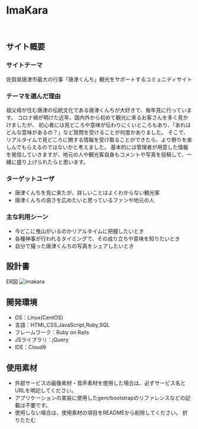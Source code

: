 # ImaKara
​
## サイト概要
### サイトテーマ
佐賀県唐津市最大の行事「唐津くんち」観光をサポートするコミュニティサイト
​
### テーマを選んだ理由
祖父母が住む唐津の伝統文化である唐津くんちが大好きで、毎年見に行っています。
コロナ禍が明けた近年、国内外から初めて観光に来るお客さんを多く見かけましたが、
初心者には見どころや意味が伝わりにくいところもあり、「あれはどんな意味があるの？」など質問を受けることが何度かありました。
そこで、リアルタイムで見どころに関する情報を受け取ることができたら、より祭りを楽しんでもらえるのではないかと考えました。
基本的には管理者が用意した情報を発信していきますが、地元の人や観光客自身もコメントや写真を投稿して、一緒に盛り上げられたらと思います。
​
### ターゲットユーザ
- 唐津くんちを見に来たが、詳しいことはよくわからない観光客
- 唐津くんちの良さを広めたいと思っているファンや地元の人
​
### 主な利用シーン
- 今どこに曳山がいるのかリアルタイムに把握したいとき
- 各種神事が行われるタイミングで、その成り立ちや意味を知りたいとき
- 自分で撮った唐津くんちの写真をシェアしたいとき
​
## 設計書
ER図 ![imakara](https://github.com/HinakoKobayashi/imakara/assets/144582159/7d8a2fca-5f57-4e35-9f66-f5f4906225be)
​
## 開発環境
- OS：Linux(CentOS)
- 言語：HTML,CSS,JavaScript,Ruby,SQL
- フレームワーク：Ruby on Rails
- JSライブラリ：jQuery
- IDE：Cloud9
​
## 使用素材
- 外部サービスの画像素材・音声素材を使用した場合は、必ずサービス名とURLを明記してください。
- アプリケーションの実装に使用したgem/bootstrapのリファレンスなどの記載は不要です。
- 使用しない場合は、使用素材の項目をREADMEから削除してください。
折りたたむ
